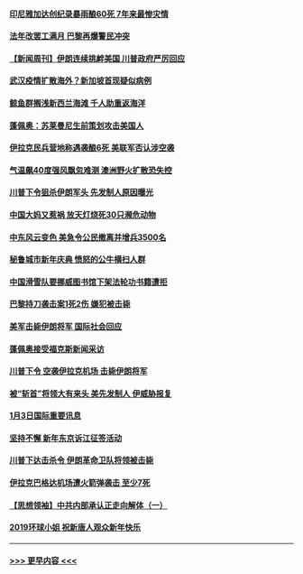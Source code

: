 #### [印尼雅加达创纪录暴雨酿60死 7年来最惨灾情](../pages/prog202/a102745544.md?t=01051422) 
#### [法年改罢工满月 巴黎再爆警民冲突](../pages/prog202/a102745518.md?t=01051422) 
#### [【新闻周刊】伊朗连续挑衅美国 川普政府严厉回应](../pages/prog202/a102745484.md?t=01051422) 
#### [武汉疫情扩散海外？新加坡首现疑似病例](../pages/prog202/a102745347.md?t=01051422) 
#### [鲸鱼群搁浅新西兰海滩 千人助重返海洋](../pages/prog202/a102745257.md?t=01051422) 
#### [蓬佩奥：苏莱曼尼生前策划攻击美国人](../pages/prog202/a102745305.md?t=01051422) 
#### [伊拉克民兵营地称遇袭酿6死 美联军否认涉空袭](../pages/prog202/a102745093.md?t=01051422) 
#### [气温飙40度强风飘忽难测 澳洲野火扩散恐失控](../pages/prog202/a102744951.md?t=01051422) 
#### [川普下令狙杀伊朗军头 先发制人原因曝光](../pages/prog202/a102744900.md?t=01051422) 
#### [中国大妈又惹祸 放天灯烧死30只濒危动物](../pages/prog202/a102744899.md?t=01051422) 
#### [中东风云变色 美急令公民撤离并增兵3500名](../pages/prog202/a102744827.md?t=01051422) 
#### [秘鲁城市新年庆典 愤怒的公牛横扫人群](../pages/prog202/a102744618.md?t=01051422) 
#### [中国滑雪队要挪威图书馆下架法轮功书籍遭拒](../pages/prog202/a102744639.md?t=01051422) 
#### [巴黎持刀袭击案1死2伤 嫌犯被击毙](../pages/prog202/a102744566.md?t=01051422) 
#### [美军击毙伊朗将军 国际社会回应](../pages/prog202/a102744485.md?t=01051422) 
#### [蓬佩奥接受福克斯新闻采访](../pages/prog202/a102744480.md?t=01051422) 
#### [川普下令 空袭伊拉克机场 击毙伊朗将军](../pages/prog202/a102744470.md?t=01051422) 
#### [被“斩首”将领大有来头 美先发制人 伊威胁报复](../pages/prog202/a102744454.md?t=01051422) 
#### [1月3日国际重要讯息](../pages/prog202/a102744301.md?t=01051422) 
#### [坚持不懈 新年东京诉江征签活动](../pages/prog202/a102744303.md?t=01051422) 
#### [川普下达击杀令 伊朗革命卫队将领被击毙](../pages/prog202/a102741911.md?t=01051422) 
#### [伊拉克巴格达机场遭火箭弹袭击 至少7死](../pages/prog202/a102744115.md?t=01051422) 
#### [【思想领袖】中共内部承认正走向解体（一）](../pages/prog202/a102744097.md?t=01051422) 
#### [2019环球小姐 祝新唐人观众新年快乐](../pages/prog202/a102744043.md?t=01051422) 

----
#### [ >>> 更早内容 <<< ](../indexes/prog202-earlier.md)
